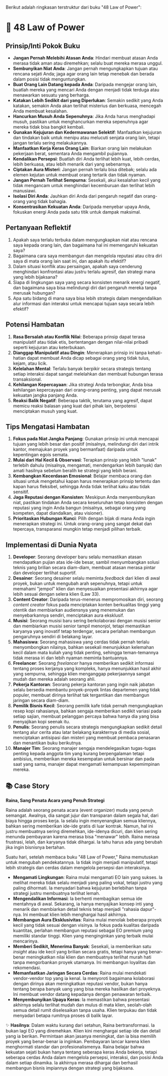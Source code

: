 Berikut adalah ringkasan terstruktur dari buku "48 Law of Power":

# 📖 48 Law of Power

## Prinsip/Inti Pokok Buku
-   **Jangan Pernah Melebihi Atasan Anda**: Hindari membuat atasan Anda merasa tidak aman atau diremehkan; selalu buat mereka merasa unggul.
-   **Sembunyikan Niat Anda**: Jangan pernah mengungkapkan tujuan atau rencana sejati Anda; jaga agar orang lain tetap menebak dan berada dalam posisi tidak menguntungkan.
-   **Buat Orang Lain Datang kepada Anda**: Daripada mengejar orang lain, buatlah mereka yang mencari Anda dengan menjadi tidak terduga atau menawarkan sesuatu yang berharga.
-   **Katakan Lebih Sedikit dari yang Diperlukan**: Semakin sedikit yang Anda katakan, semakin Anda akan terlihat misterius dan berkuasa, mencegah Anda membuat kesalahan.
-   **Hancurkan Musuh Anda Sepenuhnya**: Jika Anda harus menghadapi musuh, pastikan untuk menghancurkan mereka sepenuhnya agar mereka tidak bisa bangkit kembali.
-   **Gunakan Kejujuran dan Kedermawanan Selektif**: Manfaatkan kejujuran dan tindakan baik untuk menipu atau melucuti senjata orang lain, tetapi jangan terlalu sering melakukannya.
-   **Manfaatkan Kerja Keras Orang Lain**: Biarkan orang lain melakukan pekerjaan berat, sementara Anda mengambil pujiannya.
-   **Kendalikan Persepsi**: Buatlah diri Anda terlihat lebih kuat, lebih cerdas, lebih berkuasa, atau lebih menarik dari yang sebenarnya.
-   **Ciptakan Aura Misteri**: Jangan pernah terlalu bisa ditebak; selalu ada elemen kejutan untuk membuat orang tertarik dan tidak nyaman.
-   **Jangan Pernah Terlihat Sempurna**: Sesekali, akui kesalahan kecil yang tidak mengancam untuk menghindari kecemburuan dan terlihat lebih manusiawi.
-   **Isolasi Diri Anda**: Jauhkan diri Anda dari pengaruh negatif dan orang-orang yang tidak bahagia.
-   **Konsentrasikan Kekuatan Anda**: Daripada menyebar upaya Anda, fokuskan energi Anda pada satu titik untuk dampak maksimal.

## Pertanyaan Reflektif
1.  Apakah saya terlalu terbuka dalam mengungkapkan niat atau rencana saya kepada orang lain, dan bagaimana hal ini memengaruhi kekuatan saya?
2.  Bagaimana cara saya membangun dan mengelola reputasi atau citra diri saya di mata orang lain saat ini, dan apakah itu efektif?
3.  Dalam situasi konflik atau persaingan, apakah saya cenderung menghindari konfrontasi atau justru terlalu agresif, dan strategi mana yang lebih bijaksana?
4.  Siapa di lingkungan saya yang secara konsisten menarik energi negatif, dan bagaimana saya bisa melindungi diri dari pengaruh mereka tanpa merusak hubungan?
5.  Apa satu bidang di mana saya bisa lebih strategis dalam mengendalikan alur informasi dan interaksi untuk mencapai tujuan saya secara lebih efektif?

## Potensi Hambatan
1.  **Rasa Bersalah atau Konflik Nilai**: Beberapa prinsip dapat terasa manipulatif atau tidak etis, bertentangan dengan nilai-nilai pribadi seperti kejujuran atau keterbukaan.
2.  **Dianggap Manipulatif atau Dingin**: Menerapkan prinsip ini tanpa kehati-hatian dapat membuat Anda dicap sebagai orang yang tidak tulus, kejam, atau licik.
3.  **Kelelahan Mental**: Terlalu banyak berpikir secara strategis tentang setiap interaksi dapat sangat melelahkan dan membuat hubungan terasa transaksional.
4.  **Kehilangan Kepercayaan**: Jika strategi Anda terbongkar, Anda bisa kehilangan kepercayaan dari orang-orang penting, yang dapat merusak kekuatan jangka panjang Anda.
5.  **Reaksi Balik Negatif**: Beberapa taktik, terutama yang agresif, dapat memicu reaksi balasan yang kuat dari pihak lain, berpotensi menciptakan musuh yang kuat.

## Tips Mengatasi Hambatan
1.  **Fokus pada Niat Jangka Panjang**: Gunakan prinsip ini untuk mencapai tujuan yang lebih besar dan positif (misalnya, melindungi diri dari intrik kantor, memajukan proyek yang bermanfaat) daripada untuk kepentingan egois semata.
2.  **Mulai dari Hal Kecil & Observasi**: Terapkan prinsip yang lebih "lunak" terlebih dahulu (misalnya, mengamati, mendengarkan lebih banyak) dan amati hasilnya sebelum beralih ke strategi yang lebih berani.
3.  **Kembangkan Kecerdasan Emosional**: Belajar membaca orang dan situasi untuk mengetahui kapan harus menerapkan prinsip tertentu dan kapan harus fleksibel, sehingga Anda tidak terlihat kaku atau tidak sensitif.
4.  **Jaga Reputasi dengan Konsisten**: Meskipun Anda menyembunyikan niat, pastikan tindakan Anda secara keseluruhan tetap konsisten dengan reputasi yang ingin Anda bangun (misalnya, sebagai orang yang kompeten, dapat diandalkan, atau visioner).
5.  **Prioritaskan Hubungan Kunci**: Pilih dengan bijak di mana Anda ingin menerapkan strategi ini. Untuk orang-orang yang sangat dekat dan tepercaya, transparansi mungkin tetap menjadi pilihan terbaik.

## Implementasi di Dunia Nyata
1.  **Developer**: Seorang developer baru selalu memastikan atasan mendapatkan pujian atas ide-ide besar, sambil menyumbangkan solusi teknis yang brilian secara diam-diam, membuat atasan merasa pintar dan developer terlihat suportif.
2.  **Desainer**: Seorang desainer selalu meminta *feedback* dari klien di awal proyek, bukan untuk mengubah arah sepenuhnya, tetapi untuk memahami "jempol" klien dan menyesuaikan presentasi akhirnya agar lebih sesuai dengan selera klien (Law 33).
3.  **Content Creator**: Daripada terus-menerus mempromosikan diri, seorang *content creator* fokus pada menciptakan konten berkualitas tinggi yang otentik dan membiarkan audiensnya yang menemukan dan menyebarkannya sendiri, menciptakan aura eksklusif.
4.  **Musisi**: Seorang musisi baru sering berkolaborasi dengan musisi senior dan membiarkan musisi senior tampil menonjol, tetapi memastikan karyanya yang inovatif tetap terdengar, secara perlahan membangun pengaruhnya sendiri di belakang layar.
5.  **Mahasiswa**: Seorang mahasiswa yang cerdas tidak pernah terlalu menyombongkan nilainya, bahkan sesekali menunjukkan kelemahan kecil dalam mata kuliah yang tidak penting, sehingga teman-temannya tidak merasa iri dan lebih nyaman meminta bantuannya.
6.  **Freelancer**: Seorang *freelancer* hanya memberikan sedikit informasi tentang proses kerjanya yang kompleks, hanya menunjukkan hasil akhir yang sempurna, sehingga klien menganggap pekerjaannya sangat mudah dan mereka adalah seorang ahli.
7.  **Pekerja Kantoran**: Seorang pekerja kantoran yang ingin naik jabatan selalu bersedia membantu proyek-proyek lintas departemen yang tidak populer, membuat dirinya terlihat tak tergantikan dan membangun jaringan secara diam-diam.
8.  **Pemilik Bisnis Kecil**: Seorang pemilik kafe tidak pernah mengungkapkan resep kopi rahasianya, bahkan sengaja memberikan sedikit variasi pada setiap sajian, membuat pelanggan percaya bahwa hanya dia yang bisa menyajikan kopi seenak itu.
9.  **Penulis**: Seorang penulis secara strategis mengungkapkan sedikit detail tentang alur cerita atau latar belakang karakternya di media sosial, menciptakan antisipasi dan misteri yang membuat pembaca penasaran dan menantikan buku berikutnya.
10. **Manajer Tim**: Seorang manajer sengaja mendelegasikan tugas-tugas penting kepada anggota tim yang kurang berpengalaman tetapi ambisius, memberikan mereka kesempatan untuk bersinar dan pada saat yang sama, manajer dapat mengamati kemampuan kepemimpinan mereka.

## 📚 Case Story

**Raina, Sang Penata Acara yang Penuh Strategi**

Raina adalah seorang penata acara (event organizer) muda yang penuh semangat. Awalnya, dia sangat jujur dan transparan dalam segala hal, dari biaya hingga proses kerja. Ia selalu ingin menyenangkan semua kliennya, bahkan sering memberikan ide-ide gratis di luar kontrak. Namun, hal ini justru membuatnya sering diremehkan, ide-idenya dicuri, dan klien sering menunda pembayaran karena merasa bisa "menawar" lebih. Raina merasa frustrasi, lelah, dan karyanya tidak dihargai. Ia tahu harus ada yang berubah jika ingin bisnisnya bertahan.

Suatu hari, setelah membaca buku "48 Law of Power," Raina memutuskan untuk mengubah pendekatannya. Ia tidak ingin menjadi manipulatif, tetapi lebih strategis dan cerdas dalam mengelola persepsi dan interaksinya.

-   **Mengamati Lingkungan**: Raina mulai mengamati EO lain yang sukses. Ia melihat mereka tidak selalu menjadi yang paling vokal, tetapi justru yang paling dihormati. Ia menyadari bahwa kejujuran berlebihan tanpa strategi justru membuatnya terlihat lemah.
-   **Mengendalikan Informasi**: Ia berhenti membagikan semua ide mentahnya di awal. Sekarang, ia hanya menyajikan konsep inti yang menarik dan membiarkan detail teknis tetap menjadi "rahasia dapur"-nya. Ini membuat klien lebih menghargai hasil akhirnya.
-   **Membangun Aura Eksklusivitas**: Raina mulai menolak beberapa proyek kecil yang tidak sesuai dengan visinya. Ia fokus pada kualitas daripada kuantitas, perlahan membangun reputasi sebagai EO premium yang memiliki standar tinggi. Klien yang menginginkan yang terbaik mulai mencarinya.
-   **Memberi Sedikit, Menerima Banyak**: Sesekali, ia memberikan satu *insight* atau ide kecil yang brilian secara gratis, tetapi hanya yang benar-benar meningkatkan nilai klien dan membuatnya terlihat murah hati tanpa mengorbankan proyek utamanya. Ini membangun loyalitas dan rekomendasi.
-   **Memanfaatkan Jaringan Secara Cerdas**: Raina mulai mendekati vendor-vendor top yang ia kenal. Ia menyoroti bagaimana kolaborasi dengan dirinya akan meningkatkan reputasi vendor, bukan hanya tentang berapa banyak uang yang bisa mereka hasilkan dari proyeknya. Ini membuat vendor datang kepadanya dengan penawaran terbaik.
-   **Menyembunyikan Upaya Keras**: Ia memastikan bahwa presentasi akhirnya selalu terlihat mudah dan mulus di mata klien, seolah-olah semua detail rumit diselesaikan tanpa usaha. Klien terpukau dan tidak menyadari betapa rumitnya proses di balik layar.

✨ **Hasilnya**: Dalam waktu kurang dari setahun, Raina bertransformasi. Ia bukan lagi EO yang diremehkan. Klien kini menghargai setiap ide dan detail yang ia berikan. Permintaan akan jasanya meningkat, dan ia bisa memilih proyek yang benar-benar ia inginkan. Pembayaran lancar karena klien menghormati standar dan profesionalismenya. Raina belajar bahwa kekuatan sejati bukan hanya tentang seberapa keras Anda bekerja, tetapi seberapa cerdas Anda dalam mengelola persepsi, interaksi, dan posisi Anda dalam setiap dinamika. Ia akhirnya merasa dihargai dan berhasil membangun bisnis impiannya dengan strategi yang bijaksana.